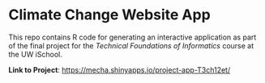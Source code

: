 # Climate Change Website App 
This repo contains R code for generating an interactive application as part of the final project
for the _Technical Foundations of Informatics_ course at the UW iSchool.

**Link to Project**: https://mecha.shinyapps.io/project-app-T3ch12et/
